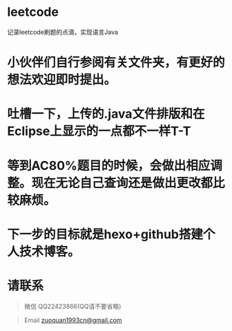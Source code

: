 # leetcode
记录leetcode刷题的点滴，实现语言Java
# 小伙伴们自行参阅有关文件夹，有更好的想法欢迎即时提出。
# 吐槽一下，上传的.java文件排版和在Eclipse上显示的一点都不一样T-T
# 等到AC80%题目的时候，会做出相应调整。现在无论自己查询还是做出更改都比较麻烦。
# 下一步的目标就是hexo+github搭建个人技术博客。
# 请联系
> 微信 QQ22423866(QQ请不要省略)

> Email zuoquan1993cn@gmail.com
